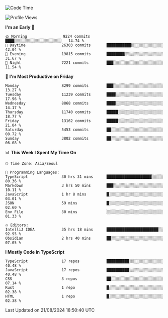 <!--START_SECTION:waka-->
![Code Time](http://img.shields.io/badge/Code%20Time-6%2C592%20hrs%2028%20mins-blue)

![Profile Views](http://img.shields.io/badge/Profile%20Views-0-blue)

**I'm an Early 🐤** 

```text
🌞 Morning                9224 commits        ████░░░░░░░░░░░░░░░░░░░░░   14.74 % 
🌆 Daytime                26303 commits       ███████████░░░░░░░░░░░░░░   42.04 % 
🌃 Evening                19815 commits       ████████░░░░░░░░░░░░░░░░░   31.67 % 
🌙 Night                  7221 commits        ███░░░░░░░░░░░░░░░░░░░░░░   11.54 % 
```
📅 **I'm Most Productive on Friday** 

```text
Monday                   8299 commits        ███░░░░░░░░░░░░░░░░░░░░░░   13.27 % 
Tuesday                  11239 commits       ████░░░░░░░░░░░░░░░░░░░░░   17.96 % 
Wednesday                8868 commits        ████░░░░░░░░░░░░░░░░░░░░░   14.17 % 
Thursday                 11740 commits       █████░░░░░░░░░░░░░░░░░░░░   18.77 % 
Friday                   13162 commits       █████░░░░░░░░░░░░░░░░░░░░   21.04 % 
Saturday                 5453 commits        ██░░░░░░░░░░░░░░░░░░░░░░░   08.72 % 
Sunday                   3802 commits        ██░░░░░░░░░░░░░░░░░░░░░░░   06.08 % 
```


📊 **This Week I Spent My Time On** 

```text
🕑︎ Time Zone: Asia/Seoul

💬 Programming Languages: 
TypeScript               30 hrs 31 mins      ████████████████████░░░░░   80.36 % 
Markdown                 3 hrs 50 mins       ███░░░░░░░░░░░░░░░░░░░░░░   10.11 % 
JavaScript               1 hr 8 mins         █░░░░░░░░░░░░░░░░░░░░░░░░   03.01 % 
JSON                     59 mins             █░░░░░░░░░░░░░░░░░░░░░░░░   02.60 % 
Env File                 30 mins             ░░░░░░░░░░░░░░░░░░░░░░░░░   01.33 % 

🔥 Editors: 
IntelliJ IDEA            35 hrs 18 mins      ███████████████████████░░   92.95 % 
Obsidian                 2 hrs 40 mins       ██░░░░░░░░░░░░░░░░░░░░░░░   07.05 % 
```

**I Mostly Code in TypeScript** 

```text
TypeScript               17 repos            ██████████░░░░░░░░░░░░░░░   40.48 % 
JavaScript               17 repos            ██████████░░░░░░░░░░░░░░░   40.48 % 
CSS                      3 repos             ██░░░░░░░░░░░░░░░░░░░░░░░   07.14 % 
Rust                     1 repo              █░░░░░░░░░░░░░░░░░░░░░░░░   02.38 % 
HTML                     1 repo              █░░░░░░░░░░░░░░░░░░░░░░░░   02.38 % 
```




 Last Updated on 21/08/2024 18:50:40 UTC
<!--END_SECTION:waka-->
